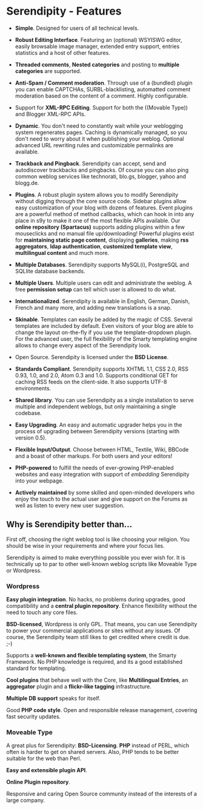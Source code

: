 # Serendipity - Features

* **Simple**. Designed for users of all technical levels.

* **Robust Editing Interface**. Featuring an (optional) WSYISWG editor, easily browsable image manager, extended entry support, entries statistics and a host of other features.

* **Threaded comments**, **Nested categories** and posting to **multiple categories** are supported.

* **Anti-Spam / Comment moderation**. Through use of a (bundled) plugin you can enable CAPTCHAs, SURBL-blacklisting, automatted comment moderation based on the content of a comment. Highly configurable.

* Support for **XML-RPC Editing**. Support for both the ((Movable Type)) and Blogger XML-RPC APIs.

* **Dynamic**. You don't need to constantly wait while your weblogging system regenerates pages. Caching is dynamically managed, so you don't need to worry about it when publishing your weblog. Optional advanced URL rewriting rules and customizable permalinks are available.

* **Trackback and Pingback**. Serendipity can accept, send and autodiscover trackbacks and pingbacks. Of course you can also ping common weblog services like technorati, blo.gs, blogger, yahoo and blogg.de.

* **Plugins**. A robust plugin system allows you to modify Serendipity without digging through the core source code. Sidebar plugins allow easy customization of your blog with dozens of features. Event plugins are a powerful method of method callbacks, which can hook in into any place in s9y to make it one of the most flexible APIs available. Our **online repository (Spartacus)** supports adding plugins within a few mouseclicks and no manual file up/downloading! Powerful plugins exist for **maintaining static page content**, displaying **galleries**, making **rss aggregators**, **ldap authentication**, **customized template view**, **multilingual content** and much more.

* **Multiple Databases**. Serendipity supports MySQL(i), PostgreSQL and SQLlite database backends.

* **Multiple Users**. Multiple users can edit and administrate the weblog. A free **permission setup** can tell which user is allowed to do what.

* **Internationalized**. Serendipity is available in English, German, Danish, French and many more, and adding new translations is a snap.

* **Skinable**. Templates can easily be added by the magic of CSS. Several templates are included by default. Even visitors of your blog are able to change the layout on-the-fly if you use the template-dropdown plugin. For the advanced user, the full flexibility of the Smarty templating engine allows to change every aspect of the Serendipity look. 

* Open Source. Serendipity is licensed under the **BSD License**.

* **Standards Compliant**. Serendipity supports XHTML 1.1, CSS 2.0, RSS 0.93, 1.0, and 2.0, Atom 0.3 and 1.0. Supports conditional GET for caching RSS feeds on the client-side. It also supports UTF-8 environments.

* **Shared library**. You can use Serendipity as a single installation to serve multiple and independent weblogs, but only maintaining a single codebase.

* **Easy Upgrading**. An easy and automatic upgrader helps you in the process of upgrading between Serendipity versions (starting with version 0.5).

* **Flexible Input/Output**. Choose between HTML, Textile, Wiki, BBCode and a boast of other markups. For both users and your editors!

* **PHP-powered** to fulfill the needs of ever-growing PHP-enabled websites and easy integration with support of *embedding* Serendipity into your webpage.

* **Actively maintained** by some skilled and open-minded developers who enjoy the touch to the actual user and give support on the Forums as well as listen to every new user suggestion.

## Why is Serendipity better than...

First off, choosing the right weblog tool is like choosing your religion. You should be wise in your requirements and where your focus lies.

Serendipity is aimed to make everything possible you ever wish for. It is technically up to par to other well-known weblog scripts like Moveable Type or Wordpress.

### Wordpress

**Easy plugin integration**. No hacks, no problems during upgrades, good compatibility and a **central plugin repository**. Enhance flexibility without the need to touch any core files.

**BSD-licensed**, Wordpress is only GPL. That means, you can use Serendipity to power your commercial applications or sites without any issues. Of course, the Serendipity team still likes to get credited where credit is due. ;-)

Supports a **well-known and flexible templating system**, the Smarty Framework. No PHP knowledge is required, and its a good established standard for templating.

**Cool plugins** that behave well with the Core, like **Multilingual Entries**, an **aggregator** plugin and a **flickr-like tagging** infrastructure.

**Multiple DB support** speaks for itself.

Good **PHP code style**. Open and responsible release management, covering fast security updates.

### Moveable Type

A great plus for Serendipity: **BSD-Licensing**. **PHP** instead of PERL, which often is harder to get on shared servers. Also, PHP tends to be better suitable for the web than Perl.

**Easy and extensible plugin API**.

**Online Plugin repository**.

Responsive and caring Open Source community instead of the interests of a large company.
